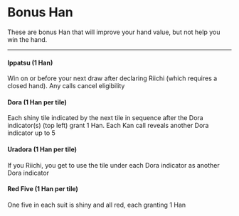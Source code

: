 # Bonus Han

These are bonus Han that will improve your hand value, but not help you win the hand.

---

#### Ippatsu (1 Han)
Win on or before your next draw after declaring Riichi (which requires a closed hand).
Any calls cancel eligibility

#### Dora (1 Han per tile)
Each shiny tile indicated by the next tile in sequence after the Dora indicator(s)
(top left) grant 1 Han.  Each Kan call reveals another Dora indicator up to 5

#### Uradora (1 Han per tile)
If you Riichi, you get to use the tile under each Dora indicator as another Dora indicator

#### Red Five (1 Han per tile)
One five in each suit is shiny and all red, each granting 1 Han
